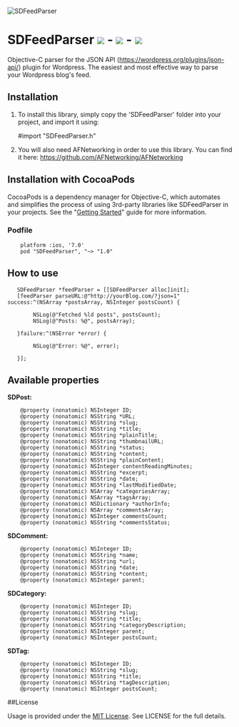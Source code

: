 ![SDFeedParser](https://dl.dropboxusercontent.com/s/5gvds2nhdjm6avd/sdfeedparser.png)

SDFeedParser  ![](http://img.shields.io/cocoapods/v/SDFeedParser.svg?style=flat)     -      ![](http://img.shields.io/cocoapods/p/SDFeedParser.svg?style=flat)   - 	      ![](http://img.shields.io/cocoapods/l/SDFeedParser.svg?style=flat)
============

Objective-C parser for the JSON API (https://wordpress.org/plugins/json-api/) plugin for Wordpress. The easiest and most effective way to parse your Wordpress blog's feed.


## Installation
1. To install this library, simply copy the 'SDFeedParser' folder into your project, and import it using:
	
	#import "SDFeedParser.h"

2. You will also need AFNetworking in order to use this library. You can find it here: https://github.com/AFNetworking/AFNetworking

## Installation with CocoaPods

CocoaPods is a dependency manager for Objective-C, which automates and simplifies the process of using 3rd-party libraries like SDFeedParser in your projects. See the "[Getting Started](http://guides.cocoapods.org/syntax/podfile.html)" guide for more information.

### Podfile

        platform :ios, '7.0'
        pod "SDFeedParser", "~> "1.0"


## How to use
       SDFeedParser *feedParser = [[SDFeedParser alloc]init];
       [feedParser parseURL:@"http://yourBlog.com/?json=1" success:^(NSArray *postsArray, NSInteger postsCount) {
        
        	NSLog(@"Fetched %ld posts", postsCount);
        	NSLog(@"Posts: %@", postsArray);
        
       }failure:^(NSError *error) {
        
        	NSLog(@"Error: %@", error);
        
       }];


## Available properties
**SDPost:**

        @property (nonatomic) NSInteger ID;
        @property (nonatomic) NSString *URL;
        @property (nonatomic) NSString *slug;
        @property (nonatomic) NSString *title;
        @property (nonatomic) NSString *plainTitle;
        @property (nonatomic) NSString *thumbnailURL;
        @property (nonatomic) NSString *status;
        @property (nonatomic) NSString *content;
        @property (nonatomic) NSString *plainContent;
        @property (nonatomic) NSInteger contentReadingMinutes;
        @property (nonatomic) NSString *excerpt;
        @property (nonatomic) NSString *date;
        @property (nonatomic) NSString *lastModifiedDate;
        @property (nonatomic) NSArray *categoriesArray;
        @property (nonatomic) NSArray *tagsArray;
        @property (nonatomic) NSDictionary *authorInfo;
        @property (nonatomic) NSArray *commentsArray;
        @property (nonatomic) NSInteger commentsCount;
        @property (nonatomic) NSString *commentsStatus;

**SDComment:**

        @property (nonatomic) NSInteger ID;
        @property (nonatomic) NSString *name;
        @property (nonatomic) NSString *url;
        @property (nonatomic) NSString *date;
        @property (nonatomic) NSString *content;
        @property (nonatomic) NSInteger parent;

**SDCategory:**

        @property (nonatomic) NSInteger ID;
        @property (nonatomic) NSString *slug;
        @property (nonatomic) NSString *title;
        @property (nonatomic) NSString *categoryDescription;
        @property (nonatomic) NSInteger parent;
        @property (nonatomic) NSInteger postsCount;


**SDTag:**

        @property (nonatomic) NSInteger ID;
        @property (nonatomic) NSString *slug;
        @property (nonatomic) NSString *title;
        @property (nonatomic) NSString *tagDescription;
        @property (nonatomic) NSInteger postsCount;



##License

Usage is provided under the [MIT License](http://http//opensource.org/licenses/mit-license.php). See LICENSE for the full details.

